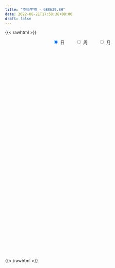 ```yaml
---
title: "华恒生物 - 688639.SH"
date: 2022-06-21T17:58:38+08:00
draft: false
---
```

{{< rawhtml >}}
    <div style="text-align: center">
        <label style="padding: 1rem;"><input style="margin-right: .5rem" type="radio" name="period" value="D" checked onclick="period_change(this)">日</label>
        <label style="padding: 1rem;"><input style="margin-right: .5rem" type="radio" name="period" value="W" onclick="period_change(this)">周</label>
        <label style="padding: 1rem;"><input style="margin-right: .5rem" type="radio" name="period" value="M" onclick="period_change(this)">月</label>
    </div>
    <div id="chart" style="height: 700px;"></div> 
    <script type="text/javascript">
        const D_v = [173559.74,118045.24,129021.36,83675.9,70522.66,56059.7,46549.54,62921.14,33480.44,23332.99,38368.67,30715.11,20993.77,48766.7,43028.74,41252.29,23575.66,19445.52,18108.57,21599.97,18608.04,18157.2,13354.99,19748.6,17259.84,16391.9,10231.43,17157.12,13683.42,15382.53,12492.0,12324.94,14272.06,15733.5,7517.67,14577.78,5499.26,14158.62,9169.86,7154.69,6164.94,7868.36,9661.6,8282.0,5245.3,5648.13,12240.82,12078.14,6498.12,8803.88,5363.31,9724.59,11052.45,9901.04,10740.6,9908.23,6731.09,8382.28,17002.85,5758.71,11451.3,9921.27,13146.81,6282.29,7217.64,6384.77,3340.04,3931.64,5571.11,6209.6,3554.79,3139.35,4834.3,6479.75,7833.9,4622.12,4326.75,2881.47,6296.71,6285.4,10575.42,5275.43,5713.76,10091.88,8277.67,5914.43,5538.68,4558.29,6083.98,4843.22,5219.69,6484.37,8304.55,3553.64,2171.56,3124.24,12430.92,11904.64,7723.01,4676.73,3529.39,4723.33,4651.86,3334.06,4088.36,7142.84,8791.95,5118.98,7784.83,3392.51,2926.81,1857.88,3604.9,1723.46,3553.45,2988.97,5031.53,2961.19,1421.62,2815.72,9518.76,8676.26,5105.1,3325.7,9947.39,7774.57,4871.92,2490.52,4137.14,7698.91,14176.57,8867.8,3492.59,5602.19,10485.81,16997.0,10112.96,7095.93,12043.91,13790.71,5779.59,6133.49,3080.06,4303.02,3893.29,10269.96,25167.91,17830.28,12320.94,6857.52,9155.69,10028.36,11090.1,5901.18,8733.89,8463.11,7229.0,4752.14,8121.8,6080.87,3397.58,5123.6,5223.91,5897.97,3401.43,8039.29,5379.72,4202.14,5515.95,9672.97,8646.03,12753.55,5541.41,6651.08,7854.55,3496.95,9201.96,7393.72,6776.69,8035.16,10347.02,5572.87,6572.5,7763.19,5023.42,7075.02,6436.91,7590.51,7404.24,3926.28,2292.4,3430.77,5622.54,2876.88,2823.37,2445.62,3828.9,3215.24,3299.88,3294.98,3461.78,2797.46,7252.3,7144.1,3703.07,4647.93,3984.8,2799.58,1765.85,2685.58,3376.79,4143.61,7486.19,4154.76,3025.0,3662.05,3231.17,3527.53,2550.42,2839.9,2212.59,2459.21,2169.52,5877.74,4402.54,3174.7,2149.27,2923.18,2092.5,1293.03,1436.79,1003.74,1503.05,1528.54,1287.12,757.03,3181.25,2962.62,1807.7,986.29,6834.59,4032.57,29154.01,26821.41,8715.88,10627.9,6595.59,7029.36,5213.93,6819.04,6793.15,9719.69,4807.94,2530.74,2232.31,2959.64,2254.49,1523.96,1149.84,2539.59,3971.84,4016.62,2030.2,1742.32,1846.68,3822.33,4652.52,3844.24,14987.78,26881.19,11141.04,8445.84,13391.55,20967.75,17887.2,11442.13,6611.8,7088.78,9744.23,7733.45,11196.84]
const D_histogram = [0.0,0.067008547,0.5354738354,0.6484073368,0.8412562357,0.8711420655,0.9153108352,0.9742411225,0.8060939846,0.5906647913,0.4621225301,0.3452230172,0.1828881118,0.2228918543,0.3960469364,0.6752259605,0.8106790371,0.9964324321,0.9764281678,1.2698149316,1.3169676722,1.1462381628,0.9729170224,0.6759281227,0.607101463,0.6401107639,0.46381081,-0.0690679631,-0.4106165836,-0.653607878,-0.8384665859,-0.9121077937,-0.795867137,-0.882703757,-0.9045518987,-1.2098441641,-1.2987844471,-1.4212718388,-1.3292110209,-1.2180674226,-1.098651393,-0.9037778106,-0.8401577609,-0.836612526,-0.835176697,-0.7745224841,-0.6022226161,-0.681587977,-0.7349270055,-0.629635912,-0.4641027117,-0.2192910648,0.0877660431,0.3888229738,0.682852711,0.9063684543,0.9123603711,0.9276759875,0.7136219908,0.5357913021,0.7167884747,0.7829091538,0.8036857406,0.7822716205,0.5493197427,0.2521757054,0.1550756415,0.0521643377,0.0102369761,0.0827362276,0.0953314326,0.0975821727,-0.0665353539,-0.0007042421,0.2504772156,0.3469092587,0.2249915919,0.0295307786,-0.2503478064,-0.5672573474,-0.6105881674,-0.5579159211,-0.4791073842,-0.1693381842,0.2342403125,0.338607438,0.1675052109,0.0499500473,-0.0401196209,-0.1024052816,-0.1584560078,-0.3336583473,-0.2793983083,-0.2181785623,-0.1738156964,-0.2338452459,0.1000320095,0.7326332819,0.8603152201,0.8632568354,0.7048434585,0.5847344495,0.2855518767,-0.0604217679,-0.3498022025,-0.3969292242,-0.5734681222,-0.7924785944,-1.1684120602,-1.2329584981,-1.2595130061,-1.2184252407,-1.2657818473,-1.1940893792,-0.8745937016,-0.8102044042,-0.9244703865,-0.8260813579,-0.6212917327,-0.4446473055,-0.3583461353,-0.079659726,0.0722479094,0.2144226986,0.4261565178,0.7491899356,0.7972340225,0.7904762542,0.8806630834,1.1818694094,1.3237156139,1.5434872618,1.6719797342,1.7435626228,1.9976637916,2.4114698867,2.7565120948,2.7954060368,2.4814777796,2.4671113853,2.1710420348,2.0159418926,1.7255435022,1.6079692741,1.4480540378,2.1301358821,1.3107959118,1.055610983,0.6633919316,0.2707016839,0.7024253278,0.4657996865,-0.2434857004,-0.6784107009,-1.2814250644,-1.6738270504,-1.6615852153,-1.7671848074,-1.0410816463,-0.6156076224,-0.345856237,-0.2151410937,-0.4370328423,-0.3197481855,-0.4164903948,-0.7626134063,-0.6784601281,-0.5725429425,-0.0487989257,1.1728027895,1.6157406295,2.1219129389,1.5986735171,0.8675426017,-0.0526292079,-0.5974840148,-1.5255608836,-1.9633237654,-2.6024126495,-2.8930187841,-2.8151013494,-2.8076409361,-2.9768178548,-3.0776811082,-2.766045686,-2.0731554108,-1.4058337654,-0.7039911794,0.1374636468,0.6780237526,0.6880380936,0.4259647918,0.4202963205,0.2332521385,0.049650563,-0.2243899813,-0.4706775772,-0.2924697815,-0.0617265484,0.188075095,0.7375178778,0.8073859858,1.4665250044,1.3505136593,1.0152234476,0.6662460862,0.4518243194,0.2387761475,0.0844381077,-0.1126335547,-0.4152470162,-0.9522733283,-1.6633387409,-1.824667195,-1.8509007539,-1.8608941561,-1.9025302124,-1.7213550331,-1.3678096755,-1.2005251373,-0.9090440057,-0.9811434069,-0.9151806244,-0.4692175293,-0.5693691869,-0.7902016413,-0.7988810954,-0.4578840055,-0.1915171138,-0.029488059,0.1327459296,0.1063354261,0.2263952834,0.0619459152,0.0033435041,-0.1307177669,-0.4496156407,-0.7236720308,-1.0301879605,-1.0788949307,-1.3075298347,-1.436777956,-1.0322805504,-0.8583726373,-0.7780798121,-0.7403916692,-0.4597467701,0.0616229655,0.2137304861,0.5209620806,0.7970867385,1.2575934785,1.5073556581,1.5976497126,1.5502613798,1.5342280643,1.4139375816,1.2677599709,1.0207854709,0.8673961185,0.8661582751,0.585681633,0.4371129374,0.3346175235,0.2043453106,0.1504566781,0.1858545788,0.2653636825,0.5055941716,1.3344229182,1.5852164209,1.4990682507,1.6801870424,2.4500978461,3.4907773268,3.523764456,3.2012920635,3.0753420745,2.78753492,2.4159472735,1.9994386772]
const D_fast = [0.0,0.0837606838,0.6860944311,0.9611297666,1.3642927245,1.6119640707,1.8849605491,2.1874511171,2.2208274753,2.1530644799,2.1400528512,2.1094590925,1.9928462151,2.0885729211,2.3607397373,2.8087252516,3.1468480875,3.5817095904,3.8058123681,4.4166528649,4.7930475234,4.9088775548,4.97878567,4.8507788009,4.933727507,5.1267644988,5.0664172474,4.5162714835,4.0720687171,3.6656754533,3.2712000989,2.9695319426,2.8868058152,2.5792932559,2.3313071395,1.7235538331,1.3099174383,0.8321120869,0.5918701496,0.3984968922,0.2432500735,0.2121792034,0.0657598128,-0.1398480837,-0.3472064291,-0.4801828372,-0.4584386231,-0.7082009783,-0.9452717582,-0.9973896426,-0.9478821203,-0.7578932396,-0.4288946209,-0.0306319468,0.4341109682,0.8842188251,1.1183008346,1.3655354479,1.329886949,1.2860040857,1.646198377,1.9080463446,2.1297443665,2.3038981516,2.2082762094,1.9741760985,1.9158449449,1.8259747255,1.786606608,1.8797899165,1.9162179796,1.9428642629,1.7621128978,1.8277679491,2.1415687107,2.3247280685,2.2590582996,2.070980181,1.7285146444,1.2697907665,1.0738129047,0.9870061707,0.9460378616,1.2134725155,1.6756110904,1.8646300753,1.735404151,1.6303364992,1.5302369258,1.4423499447,1.3466852165,1.0880682903,1.0724787522,1.0791538576,1.0800627994,0.9615719384,1.3204571961,2.136216789,2.4789775323,2.6977333564,2.7155308442,2.7416054475,2.5138108438,2.1527317573,1.775900772,1.6295414443,1.3096355158,0.892505395,0.224468914,-0.1483171484,-0.4897499078,-0.7532684526,-1.117070521,-1.3439003977,-1.2430531456,-1.3812149492,-1.7265985282,-1.834729839,-1.785263147,-1.7197805462,-1.7230659098,-1.4642944321,-1.2943248193,-1.0985443554,-0.7802714068,-0.2699405051,-0.0225879125,0.1682733827,0.4786259828,1.0752996611,1.5480747691,2.1537182324,2.7002056383,3.2076791827,3.9611962994,4.9778698661,6.0120400979,6.7497855491,7.0562267368,7.6586381888,7.9053293471,8.254214678,8.3952021631,8.6796202536,8.8817185267,10.0963343415,9.6046933492,9.6134111661,9.3870400977,9.0620252709,9.6693552468,9.5491795271,8.7790227151,8.1744950394,7.2511244098,6.4402656612,6.0371111925,5.4897153985,5.9555481481,6.2271202664,6.4104075925,6.4873374623,6.1561875032,6.1935351136,5.9926703056,5.4558939426,5.3704321887,5.3332136387,5.8447579241,7.3595603366,8.206433334,9.2430838781,9.1195128356,8.6052675706,7.671938459,6.9777126485,5.6682455587,4.7396517356,3.4499596891,2.4360988585,1.8102409559,1.1157911352,0.2024097528,-0.6678737777,-1.047749777,-0.8731483544,-0.5572851504,-0.0314403593,0.8443803787,1.5544464226,1.7364702869,1.5808881831,1.6802937919,1.5515626446,1.3803737098,1.0502356702,0.6862786799,0.7913690302,1.0066806263,1.3035010434,2.0373232957,2.3090379002,3.3348081698,3.5564252395,3.4749408897,3.2925250499,3.1910593629,3.037705228,2.9044767151,2.679246664,2.2728214484,1.4977268043,0.3708267064,-0.2466685464,-0.7356272939,-1.2108442351,-1.7281128444,-1.9772764234,-1.9656834846,-2.0985302308,-2.0343101006,-2.3516953535,-2.5145277271,-2.1858690144,-2.4283629687,-2.8467458335,-3.0551455614,-2.8286194728,-2.6101318596,-2.4554748195,-2.2600543486,-2.2598809956,-2.0832223173,-2.2321852068,-2.2899517418,-2.4566924545,-2.8879942385,-3.3429686363,-3.9070315562,-4.2254622591,-4.7809796217,-5.269422232,-5.122994964,-5.1636802102,-5.277907338,-5.4253171124,-5.2596089059,-4.7228334289,-4.5172932868,-4.0798211721,-3.6044248297,-2.82951972,-2.2029186258,-1.7132121432,-1.373035131,-1.0055114305,-0.7723175178,-0.6015551358,-0.593333268,-0.5298735908,-0.3145718655,-0.4486280993,-0.4879185605,-0.5067595936,-0.5859454788,-0.6022199418,-0.5203583964,-0.374508372,-0.0078793401,1.1545551361,1.8016527441,2.0902716364,2.6914371887,4.073872454,5.9872462664,6.9011745096,7.379025133,8.0219106626,8.4309872382,8.66338641,8.746737483]
const D_slow = [0.0,0.0167521368,0.1506205956,0.3127224298,0.5230364887,0.7408220051,0.9696497139,1.2132099946,1.4147334907,1.5623996885,1.6779303211,1.7642360754,1.8099581033,1.8656810669,1.964692801,2.1334992911,2.3361690504,2.5852771584,2.8293842003,3.1468379332,3.4760798513,3.762639392,4.0058686476,4.1748506783,4.326626044,4.486653735,4.6026064375,4.5853394467,4.4826853008,4.3192833313,4.1096666848,3.8816397364,3.6826729521,3.4619970129,3.2358590382,2.9333979972,2.6087018854,2.2533839257,1.9210811705,1.6165643148,1.3419014666,1.1159570139,0.9059175737,0.6967644422,0.487970268,0.2943396469,0.1437839929,-0.0266130013,-0.2103447527,-0.3677537307,-0.4837794086,-0.5386021748,-0.516660664,-0.4194549206,-0.2487417428,-0.0221496292,0.2059404635,0.4378594604,0.6162649581,0.7502127836,0.9294099023,1.1251371908,1.3260586259,1.5216265311,1.6589564667,1.7220003931,1.7607693035,1.7738103879,1.7763696319,1.7970536888,1.820886547,1.8452820901,1.8286482517,1.8284721912,1.8910914951,1.9778188097,2.0340667077,2.0414494024,1.9788624508,1.8370481139,1.6844010721,1.5449220918,1.4251452458,1.3828106997,1.4413707778,1.5260226373,1.5678989401,1.5803864519,1.5703565467,1.5447552263,1.5051412243,1.4217266375,1.3518770605,1.2973324199,1.2538784958,1.1954171843,1.2204251867,1.4035835071,1.6186623122,1.834476521,2.0106873856,2.156870998,2.2282589672,2.2131535252,2.1257029746,2.0264706685,1.883103638,1.6849839894,1.3928809743,1.0846413498,0.7697630982,0.4651567881,0.1487113263,-0.1498110185,-0.368459444,-0.571010545,-0.8021281416,-1.0086484811,-1.1639714143,-1.2751332407,-1.3647197745,-1.384634706,-1.3665727287,-1.312967054,-1.2064279246,-1.0191304407,-0.819821935,-0.6222028715,-0.4020371007,-0.1065697483,0.2243591552,0.6102309706,1.0282259042,1.4641165599,1.9635325078,2.5663999795,3.2555280032,3.9543795123,4.5747489572,5.1915268036,5.7342873123,6.2382727854,6.6696586609,7.0716509795,7.4336644889,7.9661984594,8.2938974374,8.5578001831,8.7236481661,8.791323587,8.966929919,9.0833798406,9.0225084155,8.8529057403,8.5325494742,8.1140927116,7.6986964077,7.2569002059,6.9966297943,6.8427278887,6.7562638295,6.7024785561,6.5932203455,6.5132832991,6.4091607004,6.2185073488,6.0488923168,5.9057565812,5.8935568498,6.1867575471,6.5906927045,7.1211709392,7.5208393185,7.7377249689,7.7245676669,7.5751966632,7.1938064423,6.702975501,6.0523723386,5.3291176426,4.6253423052,3.9234320712,3.1792276075,2.4098073305,1.718295909,1.2000070563,0.848548615,0.6725508201,0.7069167318,0.87642267,1.0484321934,1.1549233913,1.2599974714,1.3183105061,1.3307231468,1.2746256515,1.1569562572,1.0838388118,1.0684071747,1.1154259484,1.2998054179,1.5016519143,1.8682831654,2.2059115803,2.4597174422,2.6262789637,2.7392350436,2.7989290804,2.8200386074,2.7918802187,2.6880684646,2.4500001326,2.0341654473,1.5779986486,1.1152734601,0.6500499211,0.174417368,-0.2559213903,-0.5978738092,-0.8980050935,-1.1252660949,-1.3705519466,-1.5993471027,-1.7166514851,-1.8589937818,-2.0565441921,-2.256264466,-2.3707354673,-2.4186147458,-2.4259867605,-2.3928002781,-2.3662164216,-2.3096176008,-2.294131122,-2.2932952459,-2.3259746877,-2.4383785978,-2.6192966055,-2.8768435957,-3.1465673283,-3.473449787,-3.832644276,-4.0907144136,-4.3053075729,-4.4998275259,-4.6849254432,-4.7998621358,-4.7844563944,-4.7310237729,-4.6007832527,-4.4015115681,-4.0871131985,-3.7102742839,-3.3108618558,-2.9232965108,-2.5397394948,-2.1862550994,-1.8693151067,-1.6141187389,-1.3972697093,-1.1807301405,-1.0343097323,-0.9250314979,-0.8413771171,-0.7902907894,-0.7526766199,-0.7062129752,-0.6398720546,-0.5134735117,-0.1798677821,0.2164363231,0.5912033858,1.0112501464,1.6237746079,2.4964689396,3.3774100536,4.1777330695,4.9465685881,5.6434523181,6.2474391365,6.7472988058]
const D_data = [['2021-04-22', 35.5, 35.25, 34.08, 40.12],['2021-04-23', 37.9, 36.3, 35.3, 39.88],['2021-04-26', 35.21, 43.04, 35.21, 44.0],['2021-04-27', 41.03, 40.67, 40.08, 43.43],['2021-04-28', 40.99, 43.16, 40.4, 45.0],['2021-04-29', 42.3, 42.5, 41.3, 44.8],['2021-04-30', 42.48, 43.72, 40.81, 44.68],['2021-05-06', 43.4, 45.1, 40.09, 45.75],['2021-05-07', 44.76, 42.86, 42.18, 45.09],['2021-05-10', 42.6, 42.0, 41.11, 43.4],['2021-05-11', 41.51, 42.81, 41.51, 45.16],['2021-05-12', 42.1, 42.86, 40.33, 43.92],['2021-05-13', 42.85, 42.0, 40.72, 42.9],['2021-05-14', 42.03, 44.63, 41.51, 47.75],['2021-05-17', 44.6, 47.4, 44.05, 50.5],['2021-05-18', 47.68, 50.68, 47.02, 51.67],['2021-05-19', 50.1, 50.92, 48.68, 52.68],['2021-05-20', 50.96, 53.5, 49.94, 55.79],['2021-05-21', 53.49, 52.55, 51.35, 55.24],['2021-05-24', 51.66, 58.55, 51.66, 58.56],['2021-05-25', 58.56, 57.9, 55.91, 59.24],['2021-05-26', 57.67, 56.34, 55.58, 58.38],['2021-05-27', 55.5, 56.78, 55.18, 57.5],['2021-05-28', 56.5, 55.2, 54.1, 59.6],['2021-05-31', 55.76, 58.19, 53.88, 58.81],['2021-06-01', 57.85, 60.5, 57.75, 60.96],['2021-06-02', 60.78, 58.58, 57.88, 60.87],['2021-06-03', 57.99, 53.0, 53.0, 58.85],['2021-06-04', 53.2, 53.48, 52.0, 54.79],['2021-06-07', 53.18, 53.33, 50.75, 53.8],['2021-06-08', 52.8, 52.9, 52.1, 54.72],['2021-06-09', 52.0, 53.46, 51.83, 54.97],['2021-06-10', 53.95, 55.81, 53.4, 56.46],['2021-06-11', 55.92, 53.18, 52.81, 58.49],['2021-06-15', 52.89, 53.46, 51.68, 54.44],['2021-06-16', 53.02, 48.61, 48.6, 53.8],['2021-06-17', 48.34, 49.64, 48.34, 50.33],['2021-06-18', 49.32, 47.9, 47.57, 50.97],['2021-06-21', 47.01, 49.7, 47.01, 49.84],['2021-06-22', 50.66, 49.72, 48.48, 50.66],['2021-06-23', 49.77, 49.73, 49.22, 50.79],['2021-06-24', 49.87, 50.9, 49.21, 51.09],['2021-06-25', 50.77, 49.4, 48.48, 50.9],['2021-06-28', 49.4, 48.27, 47.6, 49.8],['2021-06-29', 48.31, 47.67, 47.23, 48.48],['2021-06-30', 47.67, 47.99, 46.89, 48.41],['2021-07-01', 49.42, 49.5, 49.04, 51.5],['2021-07-02', 48.8, 46.09, 45.88, 48.8],['2021-07-05', 45.15, 45.47, 44.63, 47.1],['2021-07-06', 45.5, 47.01, 45.5, 47.8],['2021-07-07', 47.1, 48.0, 46.5, 48.42],['2021-07-08', 48.01, 49.76, 46.64, 50.77],['2021-07-09', 49.82, 51.91, 48.3, 52.65],['2021-07-12', 51.27, 53.61, 50.82, 54.0],['2021-07-13', 53.75, 55.52, 52.5, 56.19],['2021-07-14', 56.0, 56.66, 54.3, 57.37],['2021-07-15', 56.0, 55.3, 53.5, 56.98],['2021-07-16', 55.15, 56.26, 53.8, 56.8],['2021-07-19', 55.71, 53.58, 51.8, 55.77],['2021-07-20', 52.38, 53.57, 52.1, 54.5],['2021-07-21', 53.99, 58.7, 53.48, 59.27],['2021-07-22', 59.34, 58.68, 57.21, 59.4],['2021-07-23', 59.0, 59.16, 58.3, 64.5],['2021-07-26', 61.48, 59.47, 56.99, 61.48],['2021-07-27', 59.0, 56.89, 56.89, 60.98],['2021-07-28', 56.66, 55.21, 52.36, 57.6],['2021-07-29', 55.5, 57.06, 55.21, 58.4],['2021-07-30', 57.4, 56.78, 55.5, 58.55],['2021-08-02', 56.22, 57.43, 54.8, 58.6],['2021-08-03', 57.43, 59.24, 56.93, 61.49],['2021-08-04', 58.99, 59.05, 57.28, 59.55],['2021-08-05', 58.5, 59.3, 58.01, 59.4],['2021-08-06', 59.15, 57.05, 56.2, 59.45],['2021-08-09', 56.18, 59.9, 56.18, 60.7],['2021-08-10', 59.9, 63.45, 59.8, 64.87],['2021-08-11', 63.37, 62.97, 61.55, 64.28],['2021-08-12', 62.53, 60.68, 60.68, 62.62],['2021-08-13', 60.16, 59.29, 59.09, 61.26],['2021-08-16', 59.29, 57.14, 57.06, 59.5],['2021-08-17', 57.06, 55.0, 53.99, 57.6],['2021-08-18', 55.67, 57.23, 54.88, 61.0],['2021-08-19', 56.56, 58.22, 56.4, 60.5],['2021-08-20', 58.1, 58.7, 57.48, 60.39],['2021-08-23', 58.1, 62.59, 58.1, 63.88],['2021-08-24', 63.14, 65.93, 62.0, 66.87],['2021-08-25', 65.11, 64.0, 63.5, 67.06],['2021-08-26', 63.3, 60.79, 60.43, 64.2],['2021-08-27', 60.7, 60.99, 60.5, 62.79],['2021-08-30', 61.75, 61.0, 60.78, 63.77],['2021-08-31', 61.6, 61.1, 60.41, 63.59],['2021-09-01', 61.61, 60.97, 60.0, 62.58],['2021-09-02', 60.5, 58.86, 58.6, 60.88],['2021-09-03', 58.51, 61.36, 58.4, 64.38],['2021-09-06', 62.5, 61.75, 59.11, 62.5],['2021-09-07', 61.75, 61.85, 61.23, 63.25],['2021-09-08', 62.37, 60.51, 60.12, 62.46],['2021-09-09', 60.9, 66.31, 60.87, 68.33],['2021-09-10', 67.2, 73.2, 65.44, 73.68],['2021-09-13', 73.1, 69.79, 69.0, 73.1],['2021-09-14', 69.09, 69.52, 68.11, 71.46],['2021-09-15', 68.8, 67.98, 67.48, 70.59],['2021-09-16', 68.25, 68.52, 66.6, 70.8],['2021-09-17', 69.5, 65.8, 65.24, 70.0],['2021-09-22', 65.8, 63.87, 63.18, 65.96],['2021-09-23', 63.87, 63.0, 62.78, 64.87],['2021-09-24', 62.54, 65.12, 61.73, 66.75],['2021-09-27', 69.5, 62.78, 61.99, 69.5],['2021-09-28', 63.44, 60.88, 60.7, 63.44],['2021-09-29', 60.8, 56.73, 56.7, 62.21],['2021-09-30', 57.3, 58.65, 57.0, 59.75],['2021-10-08', 59.2, 58.01, 57.6, 59.78],['2021-10-11', 57.4, 57.99, 56.69, 58.51],['2021-10-12', 57.99, 55.91, 55.55, 57.99],['2021-10-13', 56.85, 56.48, 55.35, 56.85],['2021-10-14', 56.47, 59.78, 56.1, 59.89],['2021-10-15', 59.09, 56.88, 56.77, 60.0],['2021-10-18', 57.3, 53.71, 52.7, 57.3],['2021-10-19', 53.2, 55.5, 52.92, 55.99],['2021-10-20', 56.06, 56.92, 54.89, 57.2],['2021-10-21', 57.5, 57.0, 55.4, 58.0],['2021-10-22', 55.8, 56.07, 54.0, 57.12],['2021-10-25', 55.07, 59.1, 53.51, 59.47],['2021-10-26', 58.5, 58.48, 57.8, 61.76],['2021-10-27', 58.39, 59.08, 58.01, 59.99],['2021-10-28', 61.0, 60.99, 60.3, 64.98],['2021-10-29', 61.75, 64.15, 59.57, 64.5],['2021-11-01', 64.2, 62.2, 61.7, 65.0],['2021-11-02', 61.78, 62.16, 61.27, 64.8],['2021-11-03', 62.4, 64.2, 62.39, 64.6],['2021-11-04', 64.79, 68.7, 64.46, 69.51],['2021-11-05', 69.98, 68.92, 68.0, 73.69],['2021-11-08', 68.96, 72.09, 68.28, 73.87],['2021-11-09', 71.76, 73.3, 71.53, 73.99],['2021-11-10', 73.99, 74.68, 72.43, 75.7],['2021-11-11', 76.0, 79.6, 75.44, 81.91],['2021-11-12', 80.88, 85.51, 78.96, 92.0],['2021-11-15', 85.49, 89.2, 84.01, 89.99],['2021-11-16', 87.4, 89.15, 84.52, 91.5],['2021-11-17', 90.66, 86.71, 83.8, 90.75],['2021-11-18', 86.3, 92.26, 84.5, 93.99],['2021-11-19', 93.0, 90.53, 89.44, 93.0],['2021-11-22', 89.88, 93.61, 89.88, 96.61],['2021-11-23', 93.61, 93.13, 92.19, 95.35],['2021-11-24', 96.0, 96.51, 93.58, 98.38],['2021-11-25', 97.14, 97.49, 92.96, 98.1],['2021-11-26', 95.99, 112.0, 94.05, 113.18],['2021-11-29', 115.43, 95.35, 92.5, 115.99],['2021-11-30', 92.85, 101.66, 92.85, 106.96],['2021-12-01', 99.01, 100.11, 97.23, 104.5],['2021-12-02', 101.99, 99.6, 97.12, 101.99],['2021-12-03', 99.53, 111.7, 99.01, 111.8],['2021-12-06', 116.56, 105.61, 101.25, 117.0],['2021-12-07', 105.5, 98.5, 95.0, 105.5],['2021-12-08', 97.99, 99.74, 93.94, 100.75],['2021-12-09', 96.8, 95.27, 95.0, 100.68],['2021-12-10', 95.33, 95.21, 90.58, 98.09],['2021-12-13', 93.97, 99.04, 93.26, 100.78],['2021-12-14', 98.6, 97.0, 94.83, 101.09],['2021-12-15', 96.35, 109.0, 96.35, 109.0],['2021-12-16', 107.22, 108.68, 102.04, 110.35],['2021-12-17', 108.68, 109.2, 106.01, 112.66],['2021-12-20', 108.98, 109.28, 104.3, 110.09],['2021-12-21', 106.22, 105.3, 102.66, 110.95],['2021-12-22', 104.99, 109.9, 104.68, 110.11],['2021-12-23', 108.88, 107.9, 105.67, 111.08],['2021-12-24', 105.11, 104.0, 101.52, 107.66],['2021-12-27', 102.68, 108.98, 102.61, 109.46],['2021-12-28', 110.63, 110.12, 107.08, 110.64],['2021-12-29', 112.34, 117.66, 110.12, 121.13],['2021-12-30', 123.13, 132.46, 118.03, 134.45],['2021-12-31', 135.0, 129.25, 127.61, 137.0],['2022-01-04', 126.67, 135.1, 118.0, 139.5],['2022-01-05', 135.35, 124.69, 123.0, 135.42],['2022-01-06', 121.53, 120.76, 118.0, 126.77],['2022-01-07', 117.66, 115.34, 115.14, 122.71],['2022-01-10', 111.11, 116.9, 111.11, 117.99],['2022-01-11', 118.65, 108.3, 107.0, 122.0],['2022-01-12', 108.28, 110.33, 106.1, 112.45],['2022-01-13', 111.98, 103.96, 101.9, 112.38],['2022-01-14', 105.52, 104.41, 102.76, 110.81],['2022-01-17', 106.47, 106.87, 104.5, 110.51],['2022-01-18', 104.73, 104.57, 101.17, 107.38],['2022-01-19', 103.95, 100.1, 100.0, 105.5],['2022-01-20', 96.11, 98.19, 94.99, 102.0],['2022-01-21', 95.0, 101.88, 95.0, 103.9],['2022-01-24', 101.77, 107.65, 98.0, 109.48],['2022-01-25', 106.96, 109.77, 106.45, 111.58],['2022-01-26', 110.37, 113.18, 108.46, 114.68],['2022-01-27', 112.18, 118.99, 112.18, 121.1],['2022-01-28', 118.0, 119.41, 114.5, 120.77],['2022-02-07', 119.41, 114.94, 111.85, 119.42],['2022-02-08', 112.0, 111.45, 110.43, 117.5],['2022-02-09', 111.49, 114.45, 104.98, 115.17],['2022-02-10', 112.23, 112.1, 108.75, 114.51],['2022-02-11', 110.62, 111.44, 110.0, 115.8],['2022-02-14', 109.0, 109.18, 106.31, 113.51],['2022-02-15', 106.49, 108.01, 105.05, 110.88],['2022-02-16', 107.97, 113.0, 107.77, 116.83],['2022-02-17', 113.0, 114.78, 109.27, 115.98],['2022-02-18', 112.8, 116.53, 112.2, 117.49],['2022-02-21', 117.0, 123.0, 114.7, 123.49],['2022-02-22', 120.18, 119.49, 118.0, 125.0],['2022-02-23', 121.56, 130.01, 120.59, 133.0],['2022-02-24', 134.0, 123.19, 119.0, 134.88],['2022-02-25', 120.0, 120.5, 120.0, 125.99],['2022-02-28', 120.5, 119.51, 118.41, 123.64],['2022-03-01', 117.3, 120.5, 117.3, 122.29],['2022-03-02', 121.0, 120.03, 118.35, 121.65],['2022-03-03', 121.83, 120.3, 117.67, 121.83],['2022-03-04', 119.24, 119.2, 118.2, 123.7],['2022-03-07', 114.03, 116.7, 114.03, 120.28],['2022-03-08', 115.58, 111.3, 109.65, 117.01],['2022-03-09', 110.0, 105.0, 101.01, 111.29],['2022-03-10', 108.0, 108.38, 107.72, 111.5],['2022-03-11', 109.15, 108.28, 105.64, 110.0],['2022-03-14', 111.58, 107.02, 105.55, 115.05],['2022-03-15', 106.8, 105.03, 104.66, 110.38],['2022-03-16', 105.08, 106.74, 103.2, 108.79],['2022-03-17', 108.0, 109.05, 106.58, 113.5],['2022-03-18', 110.99, 106.99, 104.0, 110.99],['2022-03-21', 106.29, 108.8, 105.66, 109.96],['2022-03-22', 108.52, 103.9, 103.4, 108.52],['2022-03-23', 104.0, 104.64, 103.62, 106.4],['2022-03-24', 105.11, 110.0, 99.75, 111.55],['2022-03-25', 110.0, 103.42, 102.02, 110.01],['2022-03-28', 103.4, 100.21, 98.4, 103.4],['2022-03-29', 101.66, 101.3, 99.4, 101.99],['2022-03-30', 102.87, 105.75, 101.05, 107.97],['2022-03-31', 105.56, 105.86, 103.84, 107.56],['2022-04-01', 104.88, 105.28, 103.46, 106.99],['2022-04-06', 105.28, 105.86, 104.6, 108.2],['2022-04-07', 104.78, 103.62, 103.32, 107.89],['2022-04-08', 100.38, 105.51, 100.38, 107.0],['2022-04-11', 101.3, 101.61, 101.3, 106.25],['2022-04-12', 101.61, 102.03, 100.02, 103.05],['2022-04-13', 102.0, 100.18, 100.0, 102.5],['2022-04-14', 100.18, 96.06, 95.25, 100.18],['2022-04-15', 95.01, 94.18, 92.37, 95.66],['2022-04-18', 94.19, 91.1, 88.26, 94.19],['2022-04-19', 91.05, 92.09, 90.3, 94.47],['2022-04-20', 92.0, 87.65, 85.38, 92.0],['2022-04-21', 86.01, 86.3, 86.0, 93.5],['2022-04-22', 85.8, 92.18, 85.33, 92.6],['2022-04-25', 89.26, 89.5, 86.07, 90.9],['2022-04-26', 89.5, 87.73, 86.68, 90.85],['2022-04-27', 87.2, 86.25, 80.6, 89.0],['2022-04-28', 85.6, 89.0, 84.99, 89.5],['2022-04-29', 88.98, 93.35, 87.62, 93.42],['2022-05-05', 93.55, 89.98, 89.74, 94.65],['2022-05-06', 89.0, 92.8, 88.51, 93.0],['2022-05-09', 92.8, 93.88, 89.97, 95.49],['2022-05-10', 98.9, 98.41, 91.57, 100.99],['2022-05-11', 99.03, 98.25, 96.0, 102.0],['2022-05-12', 96.02, 97.92, 96.02, 100.86],['2022-05-13', 99.05, 97.13, 95.48, 99.16],['2022-05-16', 97.15, 98.2, 97.01, 100.51],['2022-05-17', 99.21, 97.37, 96.37, 100.07],['2022-05-18', 97.37, 97.11, 96.49, 99.44],['2022-05-19', 96.5, 95.45, 94.0, 96.5],['2022-05-20', 95.45, 96.08, 93.78, 97.63],['2022-05-23', 96.15, 98.08, 92.99, 98.44],['2022-05-24', 97.5, 94.24, 94.1, 101.97],['2022-05-25', 94.43, 95.0, 92.0, 96.72],['2022-05-26', 95.0, 95.08, 93.1, 96.03],['2022-05-27', 96.0, 94.2, 93.58, 96.0],['2022-05-30', 94.19, 94.69, 92.0, 96.3],['2022-05-31', 94.59, 95.79, 92.42, 97.5],['2022-06-01', 95.16, 96.74, 94.0, 97.65],['2022-06-02', 95.3, 99.85, 94.2, 100.0],['2022-06-06', 100.2, 110.82, 99.99, 111.4],['2022-06-07', 111.88, 107.68, 105.8, 111.88],['2022-06-08', 107.36, 105.2, 103.68, 109.0],['2022-06-09', 107.0, 110.2, 106.02, 112.5],['2022-06-10', 109.82, 122.01, 107.0, 123.98],['2022-06-13', 119.11, 133.0, 118.69, 134.89],['2022-06-14', 133.0, 126.52, 125.49, 133.0],['2022-06-15', 125.55, 124.52, 123.52, 128.96],['2022-06-16', 124.5, 128.94, 123.0, 130.9],['2022-06-17', 128.91, 128.9, 123.21, 130.9],['2022-06-20', 128.75, 129.0, 126.12, 132.75],['2022-06-21', 131.77, 129.0, 128.5, 135.8]]
const W_v = [291604.98,385829.16,96401.58,162177.24,145410.78,91468.8,74723.71,70205.03,41753.33,40019.45,43494.39,41442.35,45663.24,57280.94,27156.38,23309.15,26143.99,34146.72,34380.95,30935.81,33185.0,25304.32,14565.26,25088.27,2926.81,13728.66,21748.82,34829.02,33375.06,45445.39,48823.1,27679.82,71332.34,44216.64,29581.39,27686.2,33416.81,32800.59,34904.48,35279.0,32432.96,17045.96,16084.62,24358.71,15883.74,22186.35,15811.07,17121.6,11632.68,3943.58,9716.56,42815.16,59790.14,12032.97,26083.83,10427.52,13607.66,27306.87,80827.37,52774.14,18930.29]
const W_histogram = [0.0,0.4735270655,0.6895391304,0.899090929,1.4840379287,1.9339099686,1.9922456419,1.8881962054,1.3657058245,1.0379056162,0.539988705,0.5429720946,0.7647041855,1.0176416337,0.9376019204,0.8200342117,0.80895955,0.682765448,0.6732707258,0.6133542081,1.2555658546,1.0734784957,0.8106898359,0.1397429805,-0.3801189043,-0.8084359249,-1.1346570707,-0.8098603042,-0.3034351377,1.0452999236,2.1105227677,3.9871951665,4.875691992,4.0539223749,4.1391920904,3.554411483,4.5154581206,3.8856283174,2.4730052058,1.1742263483,1.2923930346,0.6621831913,0.4278915192,0.3815846084,0.1183415921,-0.8812687889,-1.673446048,-2.4357711553,-2.7873416408,-2.9606990578,-3.7442524554,-4.2652369962,-4.3823142616,-4.3398710893,-3.8783468947,-3.5128441894,-3.2716483277,-2.633005716,-0.7190991001,0.9209313862,1.8679075859]
const W_fast = [0.0,0.5919088319,0.9803056793,1.4146302102,2.3705866921,3.3039362241,3.8603333079,4.2283329228,4.047268998,3.9789451937,3.6160254587,3.754751872,4.1676600092,4.6750078659,4.8293686327,4.9168094769,5.1079747027,5.1524719628,5.3112949219,5.4047169563,6.3608200664,6.4471023314,6.3869861307,5.7509750204,5.1360834095,4.5056574077,3.8957719942,4.0181036846,4.4486700667,6.0587301089,7.651583645,10.5250548354,12.6324746589,12.8241856355,13.9442533735,14.248075637,16.3379868047,16.6795640809,15.8851922706,14.8799700003,15.3212349452,14.8565708998,14.7292521075,14.7783413488,14.5446837304,13.3247561522,12.1142173812,10.742949485,9.6945435893,8.7810114079,7.0613948965,5.4741011066,4.2614452758,3.2189206758,2.7108581468,2.1981498047,1.6214335845,1.6018247671,3.335956608,5.2062199408,6.620173037]
const W_slow = [0.0,0.1183817664,0.290766549,0.5155392812,0.8865487634,1.3700262555,1.868087666,2.3401367174,2.6815631735,2.9410395775,3.0760367538,3.2117797774,3.4029558238,3.6573662322,3.8917667123,4.0967752652,4.2990151527,4.4697065147,4.6380241962,4.7913627482,5.1052542118,5.3736238358,5.5762962947,5.6112320399,5.5162023138,5.3140933326,5.0304290649,4.8279639888,4.7521052044,5.0134301853,5.5410608772,6.5378596689,7.7567826669,8.7702632606,9.8050612832,10.6936641539,11.8225286841,12.7939357635,13.4121870649,13.705743652,14.0288419106,14.1943877084,14.3013605883,14.3967567404,14.4263421384,14.2060249411,13.7876634291,13.1787206403,12.4818852301,11.7417104657,10.8056473518,9.7393381028,8.6437595374,7.5587917651,6.5892050414,5.7109939941,4.8930819121,4.2348304831,4.0550557081,4.2852885546,4.7522654511]
const W_data = [['2021-04-23', 35.5, 36.3, 34.08, 40.12],['2021-04-30', 35.21, 43.72, 35.21, 45.0],['2021-05-07', 43.4, 42.86, 40.09, 45.75],['2021-05-14', 42.6, 44.63, 40.33, 47.75],['2021-05-21', 44.6, 52.55, 44.05, 55.79],['2021-05-28', 51.66, 55.2, 51.66, 59.6],['2021-06-04', 55.76, 53.48, 52.0, 60.96],['2021-06-11', 53.18, 53.18, 50.75, 58.49],['2021-06-18', 52.89, 47.9, 47.57, 54.44],['2021-06-25', 47.01, 49.4, 47.01, 51.09],['2021-07-02', 49.4, 46.09, 45.88, 51.5],['2021-07-09', 45.15, 51.91, 44.63, 52.65],['2021-07-16', 51.27, 56.26, 50.82, 57.37],['2021-07-23', 55.71, 59.16, 51.8, 64.5],['2021-07-30', 61.48, 56.78, 52.36, 61.48],['2021-08-06', 56.22, 57.05, 54.8, 61.49],['2021-08-13', 56.18, 59.29, 56.18, 64.87],['2021-08-20', 59.29, 58.7, 53.99, 61.0],['2021-08-27', 58.1, 60.99, 58.1, 67.06],['2021-09-03', 61.75, 61.36, 58.4, 64.38],['2021-09-10', 62.5, 73.2, 59.11, 73.68],['2021-09-17', 73.1, 65.8, 65.24, 73.1],['2021-09-24', 65.8, 65.12, 61.73, 66.75],['2021-09-30', 69.5, 58.65, 56.7, 69.5],['2021-10-08', 59.2, 58.01, 57.6, 59.78],['2021-10-15', 57.4, 56.88, 55.35, 60.0],['2021-10-22', 57.3, 56.07, 52.7, 58.0],['2021-10-29', 55.07, 64.15, 53.51, 64.98],['2021-11-05', 64.2, 68.92, 61.27, 73.69],['2021-11-12', 68.96, 85.51, 68.28, 92.0],['2021-11-19', 85.49, 90.53, 83.8, 93.99],['2021-11-26', 89.88, 112.0, 89.88, 113.18],['2021-12-03', 115.43, 111.7, 92.5, 115.99],['2021-12-10', 116.56, 95.21, 90.58, 117.0],['2021-12-17', 93.97, 109.2, 93.26, 112.66],['2021-12-24', 108.98, 104.0, 101.52, 111.08],['2021-12-31', 102.68, 129.25, 102.61, 137.0],['2022-01-07', 126.67, 115.34, 115.14, 139.5],['2022-01-14', 111.11, 104.41, 101.9, 122.0],['2022-01-21', 106.47, 101.88, 94.99, 110.51],['2022-01-28', 101.77, 119.41, 98.0, 121.1],['2022-02-11', 119.41, 111.44, 104.98, 119.42],['2022-02-18', 109.0, 116.53, 105.05, 117.49],['2022-02-25', 117.0, 120.5, 114.7, 134.88],['2022-03-04', 120.5, 119.2, 117.3, 123.7],['2022-03-11', 114.03, 108.28, 101.01, 120.28],['2022-03-18', 111.58, 106.99, 103.2, 115.05],['2022-03-25', 106.29, 103.42, 99.75, 111.55],['2022-04-01', 103.4, 105.28, 98.4, 107.97],['2022-04-08', 105.28, 105.51, 100.38, 108.2],['2022-04-15', 101.3, 94.18, 92.37, 106.25],['2022-04-22', 94.19, 92.18, 85.33, 94.47],['2022-04-29', 89.26, 93.35, 80.6, 93.42],['2022-05-06', 93.55, 92.8, 88.51, 94.65],['2022-05-13', 92.8, 97.13, 89.97, 102.0],['2022-05-20', 97.15, 96.08, 93.78, 100.51],['2022-05-27', 96.15, 94.2, 92.0, 101.97],['2022-06-02', 94.19, 99.85, 92.0, 100.0],['2022-06-10', 100.2, 122.01, 99.99, 123.98],['2022-06-17', 119.11, 128.9, 118.69, 134.89],['2022-06-24', 128.75, 129.0, 126.12, 135.8]]
const M_v = [677434.14,512718.2399999999,228617.11,195861.87,128908.01,118151.46,73233.31,198321.56,163235.19,135417.03,62137.22,76694.48,117558.47,70626.83,171363.82]
const M_histogram = [0.0,0.9234415954,0.800783682,1.238953081,1.7175798286,1.7605137576,2.0314510615,4.4692668135,7.494188079,8.3227484079,8.346616102,6.9683503541,4.8403753533,3.2970909625,4.1573356151]
const M_fast = [0.0,1.1543019943,1.2318400013,1.9797476706,2.8877693753,3.3708317437,4.1496318131,7.7047642684,12.6032325537,15.5124799846,17.6230017041,17.9868235447,17.0689423823,16.3499307321,18.2495092885]
const M_slow = [0.0,0.2308603989,0.4310563193,0.7407945896,1.1701895467,1.6103179861,2.1181807515,3.2354974549,5.1090444747,7.1897315766,9.2763856021,11.0184731906,12.228567029,13.0528397696,14.0921736734]
const M_data = [['2021-04-30', 35.5, 43.72, 34.08, 45.0],['2021-05-31', 43.4, 58.19, 40.09, 59.6],['2021-06-30', 57.85, 47.99, 46.89, 60.96],['2021-07-30', 49.42, 56.78, 44.63, 64.5],['2021-08-31', 56.22, 61.1, 53.99, 67.06],['2021-09-30', 61.61, 58.65, 56.7, 73.68],['2021-10-29', 59.2, 64.15, 52.7, 64.98],['2021-11-30', 64.2, 101.66, 61.27, 115.99],['2021-12-31', 99.01, 129.25, 90.58, 137.0],['2022-01-28', 126.67, 119.41, 94.99, 139.5],['2022-02-28', 119.41, 119.51, 104.98, 134.88],['2022-03-31', 117.3, 105.86, 98.4, 123.7],['2022-04-29', 104.88, 93.35, 80.6, 108.2],['2022-05-31', 93.55, 95.79, 88.51, 102.0],['2022-06-30', 95.16, 129.0, 94.0, 135.8]]
        const D_a = [null,null,null,null,null,null,null,null,null,null,null,null,null,null,null,null,null,null,null,null,null,null,null,null,null,60.96,null,null,null,null,null,null,null,null,null,null,null,null,null,null,null,null,null,null,null,null,null,null,44.63,null,null,null,null,null,null,null,null,null,null,null,null,null,64.5,null,null,null,null,null,null,null,null,null,null,null,null,null,null,null,null,53.99,null,null,null,null,null,67.06,null,null,null,null,null,null,58.4,null,null,null,null,73.68,null,null,null,null,null,null,null,null,null,null,null,null,null,null,null,null,null,null,52.7,null,null,null,null,null,null,null,null,null,null,null,null,null,null,null,null,null,null,null,null,null,null,null,null,null,null,null,null,null,null,null,null,null,null,117.0,null,null,null,null,null,null,null,null,null,null,null,null,null,101.52,null,null,null,null,null,139.5,null,null,null,null,null,null,null,null,null,null,null,94.99,null,null,null,null,121.1,null,null,null,null,null,null,null,105.05,null,null,null,null,null,null,134.88,null,null,null,null,null,null,null,null,101.01,null,null,null,null,null,113.5,null,null,null,null,null,null,98.4,null,null,null,null,108.2,null,null,null,null,null,null,null,null,null,null,null,null,null,null,80.6,null,null,null,null,null,null,102.0,null,null,null,null,null,null,null,null,null,92.0,null,null,null,null,null,null,null,null,null,null,null,134.89,null,null,null,null,null,null]
const W_a = [null,null,null,null,null,null,null,null,null,null,null,null,null,null,null,null,null,null,null,null,73.68,null,null,null,null,null,52.7,null,null,null,null,null,null,null,null,null,null,139.5,null,null,null,null,null,null,null,null,null,null,null,null,null,null,80.6,null,null,null,null,null,null,null,null]
const M_a = [null,null,null,null,null,null,null,null,null,139.5,null,null,null,null,null]
        const D_b = [[{ coord: ['2021-06-01', 60.96] }, { coord: ['2021-10-18', 53.99] }],[{ coord: ['2021-12-06', 117.0] }, { coord: ['2022-05-25', 101.52] }]]
const W_b = []
const M_b = []
    </script>
{{< /rawhtml >}}